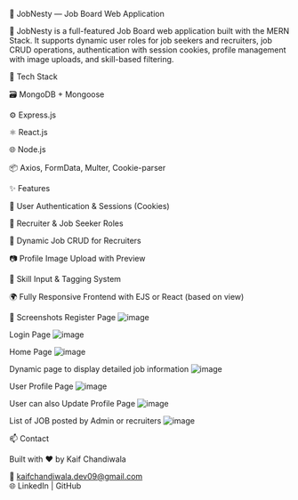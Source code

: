 

💼 JobNesty — Job Board Web Application

🚀 JobNesty is a full-featured Job Board web application built with the MERN Stack. It supports dynamic user roles for job seekers and recruiters, job CRUD operations, authentication with session cookies, profile management with image uploads, and skill-based filtering.

🔧 Tech Stack

🗃️ MongoDB + Mongoose

⚙️ Express.js

⚛️ React.js

🌐 Node.js

📦 Axios, FormData, Multer, Cookie-parser

✨ Features

🔐 User Authentication & Sessions (Cookies)

👤 Recruiter & Job Seeker Roles

📝 Dynamic Job CRUD for Recruiters

📷 Profile Image Upload with Preview

🧠 Skill Input & Tagging System

🌍 Fully Responsive Frontend with EJS or React (based on view)



📸 Screenshots
Register Page
![image](https://github.com/user-attachments/assets/5a4b8cb8-f20d-4db1-80ea-7720b71ed176)

Login Page
![image](https://github.com/user-attachments/assets/3f15b185-884c-4c69-ba5a-9232fffa9922)

Home Page
![image](https://github.com/user-attachments/assets/638710d0-fe0e-4593-9cbe-a37f2b6a2814)

Dynamic page to display detailed job information
![image](https://github.com/user-attachments/assets/4b68dfd0-8937-41b3-a97f-e7135e3eebe7)

User Profile Page
![image](https://github.com/user-attachments/assets/797c69c8-1046-4b58-a304-175f51e58473)

User can also Update Profile Page
![image](https://github.com/user-attachments/assets/04f266d6-f0e6-4385-a941-7b6cd61ce268)

List of JOB posted by Admin or recruiters
![image](https://github.com/user-attachments/assets/9b48f1bb-6316-4c75-8059-164bd30647c2)



📫 Contact

Built with ❤️ by Kaif Chandiwala

📧 kaifchandiwala.dev09@gmail.com  
🌐 LinkedIn | GitHub






